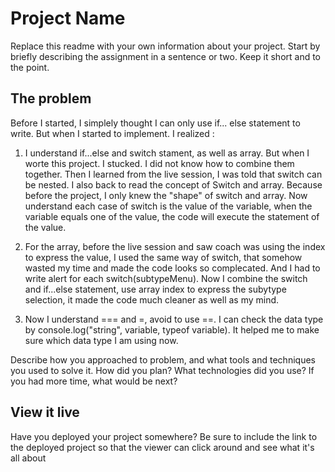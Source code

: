 # Project Name

Replace this readme with your own information about your project. Start by briefly describing the assignment in a sentence or two. Keep it short and to the point.

## The problem

Before I started, I simplely thought I can only use if... else statement to write. But when I started to implement. I realized : 

1. I understand if...else and switch stament, as well as array. But when I worte this project. I stucked. I did not know how to combine them together. Then I learned from the live session, I was told that switch can be nested. 
I also back to read the concept of Switch and array. Because before the project, I only knew the "shape" of switch and array. Now understand each case of switch is the value of the variable, when the variable equals one of the value, the code will execute the statement of the value.
2. For the array, before the live session and saw coach was using the index to express the value, I used the same way of switch, that somehow wasted my time and made the code looks so complecated. And I had to write alert for each switch(subtypeMenu). Now I combine the switch and if...else statement, use array index to express the subytype selection, it made the code much cleaner as well as my mind. 

3. Now I understand === and =, avoid to use ==. I can check the data type by console.log("string", variable, typeof variable). It helped me to make sure which data type I am using now. 

Describe how you approached to problem, and what tools and techniques you used to solve it. How did you plan? What technologies did you use? If you had more time, what would be next?

## View it live

Have you deployed your project somewhere? Be sure to include the link to the deployed project so that the viewer can click around and see what it's all about
